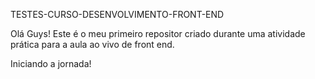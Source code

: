 TESTES-CURSO-DESENVOLVIMENTO-FRONT-END

Olá Guys! Este é o meu primeiro repositor criado durante uma atividade prática para a aula ao vivo de front end.

Iniciando a jornada!

